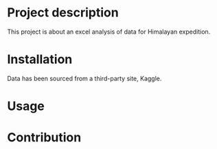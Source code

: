 # Project description
This project is about an excel analysis of data for Himalayan expedition.
# Installation
Data has been sourced from a third-party site, Kaggle.
# Usage
# Contribution
